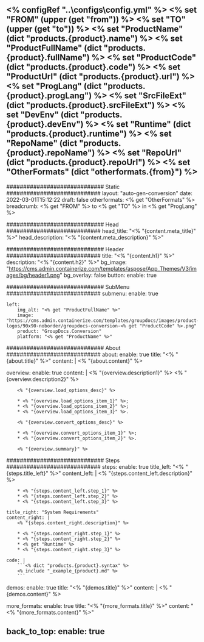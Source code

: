 <% configRef "..\\configs\\config.yml" %>
<% set "FROM" (upper (get "from")) %>
<% set "TO" (upper (get "to")) %>
<% set "ProductName" (dict "products.{product}.name") %>
<% set "ProductFullName" (dict "products.{product}.fullName") %>
<% set "ProductCode" (dict "products.{product}.code") %>
<% set "ProductUrl" (dict "products.{product}.url") %>
<% set "ProgLang" (dict "products.{product}.progLang") %>
<% set "SrcFileExt" (dict "products.{product}.srcFileExt") %>
<% set "DevEnv" (dict "products.{product}.devEnv") %>
<% set "Runtime" (dict "products.{product}.runtime") %>
<% set "RepoName" (dict "products.{product}.repoName") %>
<% set "RepoUrl" (dict "products.{product}.repoUrl") %>
<% set "OtherFormats" (dict "otherformats.{from}") %>
---
############################# Static ############################
layout: "auto-gen-conversion"
date: 2022-03-01T15:12:22
draft: false
otherformats: <% get "OtherFormats" %>
breadcrumb: <% get "FROM" %> to <% get "TO" %> in <% get "ProgLang" %>

############################# Head ############################
head_title: "<% "{content.meta_title}" %>"
head_description: "<% "{content.meta_description}" %>"

############################# Header ############################
title: "<% "{content.h1}" %>"
description: "<% "{content.h2}" %>"
bg_image: "https://cms.admin.containerize.com/templates/aspose/App_Themes/V3/images/bg/header1.png"
bg_overlay: false
button:
    enable: true

############################# SubMenu ############################
submenu:
    enable: true

    left:
        img_alt: "<% get "ProductFullName" %>"
        image: "https://cms.admin.containerize.com/templates/groupdocs/images/product-logos/90x90-noborder/groupdocs-conversion-<% get "ProductCode" %>.png"
        product: "GroupDocs.Conversion"
        platform: "<% get "ProductName" %>"



############################# About ############################
about:
    enable: true
    title: "<% "{about.title}" %>"
    content: |
        <% "{about.content}" %>
    

overview:
    enable: true
    content: |
        <% "{overview.description1}" %>
        <% "{overview.description2}" %> 
        
        <% "{overview.load_options_desc}" %>

        * <% "{overview.load_options_item_1}" %>;
        * <% "{overview.load_options_item_2}" %>;
        * <% "{overview.load_options_item_3}" %>.
        
        <% "{overview.convert_options_desc}" %>

        * <% "{overview.convert_options_item_1}" %>;
        * <% "{overview.convert_options_item_2}" %>.

        <% "{overview.summary}" %>


############################# Steps ############################
steps:
    enable: true
    title_left: "<% "{steps.title_left}" %>"
    content_left: |
        <% "{steps.content_left.description}" %>
        
        * <% "{steps.content_left.step_1}" %>
        * <% "{steps.content_left.step_2}" %>
        * <% "{steps.content_left.step_3}" %>

    title_right: "System Requirements"
    content_right: |
        <% "{steps.content_right.description}" %>

        * <% "{steps.content_right.step_1}" %>
        * <% "{steps.content_right.step_2}" %>
        * <% get "Runtime" %>
        * <% "{steps.content_right.step_3}" %>
         
    code: |
        ```<% dict "products.{product}.syntax" %>    
        <% include "_example_{product}.md" %>
        ```

demos:
    enable: true
    title: "<% "{demos.title}" %>"
    content: |
       <% "{demos.content}" %>
          

more_formats:
    enable: true
    title: "<% "{more_formats.title}" %>"
    content: "<% "{more_formats.content}" %>"
       
       
back_to_top:
    enable: true
---